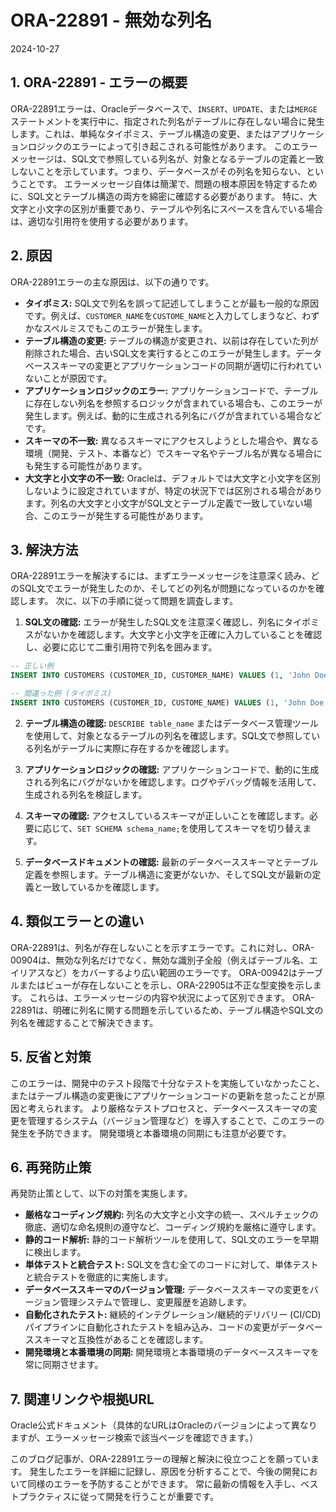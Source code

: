 # ORA-22891 - 無効な列名

2024-10-27

## 1. ORA-22891 - エラーの概要

ORA-22891エラーは、Oracleデータベースで、`INSERT`、`UPDATE`、または`MERGE`ステートメントを実行中に、指定された列名がテーブルに存在しない場合に発生します。これは、単純なタイポミス、テーブル構造の変更、またはアプリケーションロジックのエラーによって引き起こされる可能性があります。  このエラーメッセージは、SQL文で参照している列名が、対象となるテーブルの定義と一致しないことを示しています。つまり、データベースがその列名を知らない、ということです。  エラーメッセージ自体は簡潔で、問題の根本原因を特定するために、SQL文とテーブル構造の両方を綿密に確認する必要があります。 特に、大文字と小文字の区別が重要であり、テーブルや列名にスペースを含んでいる場合は、適切な引用符を使用する必要があります。


## 2. 原因

ORA-22891エラーの主な原因は、以下の通りです。

* **タイポミス:** SQL文で列名を誤って記述してしまうことが最も一般的な原因です。例えば、`CUSTOMER_NAME`を`CUSTOME_NAME`と入力してしまうなど、わずかなスペルミスでもこのエラーが発生します。
* **テーブル構造の変更:** テーブルの構造が変更され、以前は存在していた列が削除された場合、古いSQL文を実行するとこのエラーが発生します。データベーススキーマの変更とアプリケーションコードの同期が適切に行われていないことが原因です。
* **アプリケーションロジックのエラー:** アプリケーションコードで、テーブルに存在しない列名を参照するロジックが含まれている場合も、このエラーが発生します。例えば、動的に生成される列名にバグが含まれている場合などです。
* **スキーマの不一致:**  異なるスキーマにアクセスしようとした場合や、異なる環境（開発、テスト、本番など）でスキーマ名やテーブル名が異なる場合にも発生する可能性があります。
* **大文字と小文字の不一致:** Oracleは、デフォルトでは大文字と小文字を区別しないように設定されていますが、特定の状況下では区別される場合があります。列名の大文字と小文字がSQL文とテーブル定義で一致していない場合、このエラーが発生する可能性があります。


## 3. 解決方法

ORA-22891エラーを解決するには、まずエラーメッセージを注意深く読み、どのSQL文でエラーが発生したのか、そしてどの列名が問題になっているのかを確認します。 次に、以下の手順に従って問題を調査します。

1. **SQL文の確認:** エラーが発生したSQL文を注意深く確認し、列名にタイポミスがないかを確認します。大文字と小文字を正確に入力していることを確認し、必要に応じて二重引用符で列名を囲みます。
```sql
-- 正しい例
INSERT INTO CUSTOMERS (CUSTOMER_ID, CUSTOMER_NAME) VALUES (1, 'John Doe');

-- 間違った例 (タイポミス)
INSERT INTO CUSTOMERS (CUSTOMER_ID, CUSTOME_NAME) VALUES (1, 'John Doe');
```

2. **テーブル構造の確認:** `DESCRIBE table_name` またはデータベース管理ツールを使用して、対象となるテーブルの列名を確認します。SQL文で参照している列名がテーブルに実際に存在するかを確認します。

3. **アプリケーションロジックの確認:** アプリケーションコードで、動的に生成される列名にバグがないかを確認します。ログやデバッグ情報を活用して、生成される列名を検証します。

4. **スキーマの確認:** アクセスしているスキーマが正しいことを確認します。必要に応じて、`SET SCHEMA schema_name;`を使用してスキーマを切り替えます。

5. **データベースドキュメントの確認:** 最新のデータベーススキーマとテーブル定義を参照します。テーブル構造に変更がないか、そしてSQL文が最新の定義と一致しているかを確認します。


## 4. 類似エラーとの違い

ORA-22891は、列名が存在しないことを示すエラーです。これに対し、ORA-00904は、無効な列名だけでなく、無効な識別子全般（例えばテーブル名、エイリアスなど）をカバーするより広い範囲のエラーです。  ORA-00942はテーブルまたはビューが存在しないことを示し、ORA-22905は不正な型変換を示します。 これらは、エラーメッセージの内容や状況によって区別できます。  ORA-22891は、明確に列名に関する問題を示しているため、テーブル構造やSQL文の列名を確認することで解決できます。


## 5. 反省と対策

このエラーは、開発中のテスト段階で十分なテストを実施していなかったこと、またはテーブル構造の変更後にアプリケーションコードの更新を怠ったことが原因と考えられます。  より厳格なテストプロセスと、データベーススキーマの変更を管理するシステム（バージョン管理など）を導入することで、このエラーの発生を予防できます。  開発環境と本番環境の同期にも注意が必要です。


## 6. 再発防止策

再発防止策として、以下の対策を実施します。

* **厳格なコーディング規約:** 列名の大文字と小文字の統一、スペルチェックの徹底、適切な命名規則の遵守など、コーディング規約を厳格に遵守します。
* **静的コード解析:** 静的コード解析ツールを使用して、SQL文のエラーを早期に検出します。
* **単体テストと統合テスト:**  SQL文を含む全てのコードに対して、単体テストと統合テストを徹底的に実施します。
* **データベーススキーマのバージョン管理:** データベーススキーマの変更をバージョン管理システムで管理し、変更履歴を追跡します。
* **自動化されたテスト:**  継続的インテグレーション/継続的デリバリー (CI/CD) パイプラインに自動化されたテストを組み込み、コードの変更がデータベーススキーマと互換性があることを確認します。
* **開発環境と本番環境の同期:** 開発環境と本番環境のデータベーススキーマを常に同期させます。


## 7. 関連リンクや根拠URL

Oracle公式ドキュメント（具体的なURLはOracleのバージョンによって異なりますが、エラーメッセージ検索で該当ページを確認できます。）


このブログ記事が、ORA-22891エラーの理解と解決に役立つことを願っています。  発生したエラーを詳細に記録し、原因を分析することで、今後の開発において同様のエラーを予防することができます。  常に最新の情報を入手し、ベストプラクティスに従って開発を行うことが重要です。